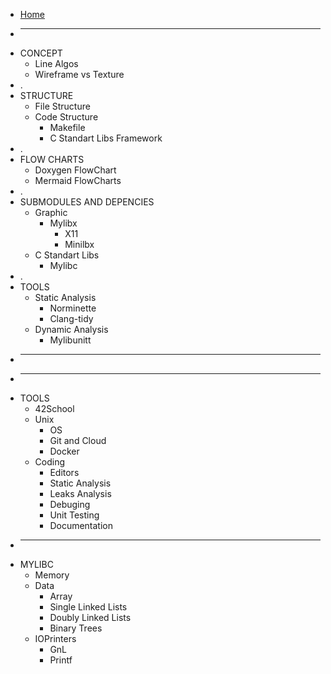 - [Home](README.md)
- ____________
- CONCEPT
	- Line Algos
	- Wireframe vs Texture
- .
- STRUCTURE
	- File Structure
	- Code Structure
		- Makefile
		- C Standart Libs Framework
- .
- FLOW CHARTS
	- Doxygen FlowChart
	- Mermaid FlowCharts
- .
- SUBMODULES AND DEPENCIES
	- Graphic
		- Mylibx
			- X11
			- Minilbx
	- C Standart Libs
		- Mylibc
- .
- TOOLS
	- Static Analysis
		- Norminette
		- Clang-tidy
	- Dynamic Analysis
		- Mylibunitt
- ___
- ___
- TOOLS
  - 42School
  - Unix
	- OS
  	- Git and  Cloud
  	- Docker
  - Coding
	- Editors
	- Static Analysis
	- Leaks Analysis
	- Debuging
	- Unit Testing
	- Documentation
- ____________
- MYLIBC
	- Memory
	- Data
		- Array
		- Single Linked Lists
		- Doubly Linked Lists
		- Binary Trees
	- IOPrinters
		- GnL
		- Printf